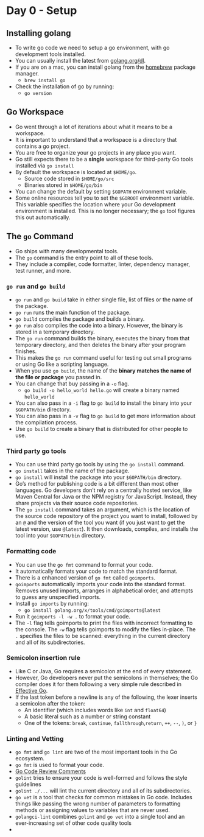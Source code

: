 # Day 0 - Setup

## Installing golang
- To write go code we need to setup a go environment, with go development tools installed.
- You can usually install the latest from [golang.org/dl](https://golang.org/dl/).
- If you are on a mac, you can install golang from the [homebrew](https://brew.sh/) package manager.
     - `brew install go`
- Check the installation of go by running:
     - `go version`

## Go Workspace
- Go went through a lot of iterations about what it means to be a workspace.
- It is important to understand that a workspace is a directory that contains a go project.
- You are free to organize your go projects in any place you want.
- Go still expects there to be a **single** workspace for third-party Go tools installed via `go install`
- By default the workspace is located at `$HOME/go`.
     - Source code stored in `$HOME/go/src`
     - Binaries stored in `$HOME/go/bin`
- You can change the default by setting `$GOPATH` environment variable.
- Some online resources tell you to set the `$GOROOT` environment variable. This variable specifies the location where your Go development environment is installed. This is no longer necessary; the `go` tool figures this out automatically.

## The `go` Command
- Go ships with many developmental tools.
- The `go` command is the entry point to all of these tools.
- They include a compiler, code formatter, linter, dependency manager, test runner, and more.
### `go run` and `go build`
- `go run` and `go build` take in either single file, list of files or the name of the package.
- `go run` runs the main function of the package.
- `go build` compiles the package and builds a binary.
- `go run` also compiles the code into a binary. However, the binary is stored in a temporary directory.
- The `go run` command builds the binary, executes the binary from that temporary directory, and then deletes the binary after your program finishes. 
- This makes the `go run` command useful for testing out small programs or using Go like a scripting language.
- When you use `go build`, the name of the **binary matches the name of the file or package** you passed in.
- You can change that buy passing in a `-o` flag.
     - `go build -o hello_world hello.go` will create a binary named `hello_world`
- You can also pass in a `-i` flag to `go build` to install the binary into your `$GOPATH/bin` directory.
- You can also pass in a `-v` flag to `go build` to get more information about the compilation process.
- Use `go build` to create a binary that is distributed for other people to use.

### Third party go tools
- You can use third party go tools by using the `go install` command.
- `go install` takes in the name of the package.
- `go install` will install the package into your `$GOPATH/bin` directory.
- Go’s method for publishing code is a bit different than most other languages. Go developers don’t rely on a centrally hosted service, like Maven Central for Java or the NPM registry for JavaScript. Instead, they share projects via their source code repositories.
- The `go install` command takes an argument, which is the location of the source code repository of the project you want to install, followed by an `@` and the version of the tool you want (if you just want to get the latest version, use `@latest`). It then downloads, compiles, and installs the tool into your `$GOPATH/bin` directory.

### Formatting code
- You can use the `go fmt` command to format your code.
- It automatically formats your code to match the standard format.
- There is a enhanced version of `go fmt` called `goimports`.
- `goimports` automatically imports your code into the standard format. Removes unused imports, arranges in alphabetical order, and attempts to guess any unspecified imports.
- Install `go imports` by running:
     - `go install golang.org/x/tools/cmd/goimports@latest`
- Run it `goimports -l -w .` to format your code.
- The `-l` flag tells goimports to print the files with incorrect formatting to the console. The `-w` flag tells goimports to modify the files in-place. The `.` specifies the files to be scanned: everything in the current directory and all of its subdirectories.

### Semicolon insertion rule
- Like C or Java, Go requires a semicolon at the end of every statement. 
- However, Go developers never put the semicolons in themselves; the Go compiler does it for them following a very simple rule described in [Effective Go](https://go.dev/doc/effective_go#semicolons).
- If the last token before a newline is any of the following, the lexer inserts a semicolon after the token:
     - An identifier (which includes words like `int` and `float64`)
     - A basic literal such as a number or string constant
     - One of the tokens: `break`, `continue`, `fallthrough`,`return`, `++`, `--`, `)`, or `}`

### Linting and Vetting
- `go fmt` and `go lint` are two of the most important tools in the Go ecosystem.
- `go fmt` is used to format your code.
- [Go Code Review Comments](https://github.com/golang/go/wiki/CodeReviewComments)
- `golint` tries to ensure your code is well-formed and follows the style guidelines
- `golint ./...` will lint the current directory and all of its subdirectories.
- `go vet` is a tool that checks for common mistakes in Go code. Includes things like passing the wrong number of parameters to formatting methods or assigning values to variables that are never used.
- `golangci-lint` combines `golint` and `go vet` into a single tool and an ever-increasing set of other code quality tools
- 
